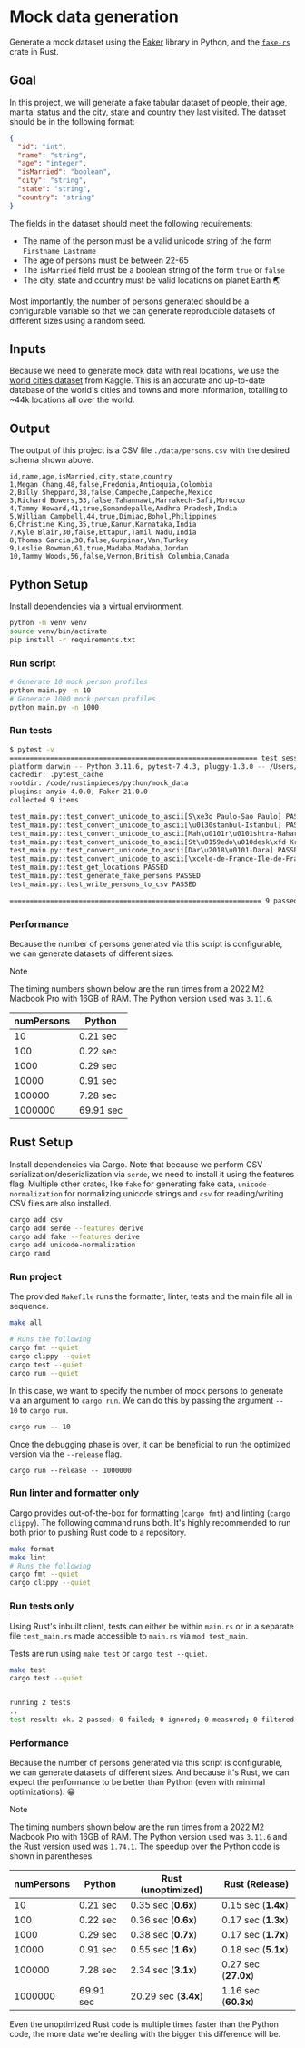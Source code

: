 # Mock data generation

Generate a mock dataset using the [Faker](https://faker.readthedocs.io/en/master/) library in
Python, and the [`fake-rs`](https://github.com/cksac/fake-rs) crate in Rust.

## Goal

In this project, we will generate a fake tabular dataset of people, their age, marital status and
the city, state and country they last visited. The dataset should be in the following format:

```json
{
  "id": "int",
  "name": "string",
  "age": "integer",
  "isMarried": "boolean",
  "city": "string",
  "state": "string",
  "country": "string"
}
```

The fields in the dataset should meet the following requirements:

- The name of the person must be a valid unicode string of the form `Firstname Lastname`
- The age of persons must be between 22-65
- The `isMarried` field must be a boolean string of the form `true` or `false`
- The city, state and country must be valid locations on planet Earth 🌏

Most importantly, the number of persons generated should be a configurable variable so that we can
generate reproducible datasets of different sizes using a random seed.

## Inputs

Because we need to generate mock data with real locations, we use the
[world cities dataset](https://www.kaggle.com/datasets/juanmah/world-cities?resource=download) from
Kaggle. This is an accurate and up-to-date database of the world's cities and towns and more
information, totalling to ~44k locations all over the world.

## Output

The output of this project is a CSV file `./data/persons.csv` with the desired schema shown above.

```csv
id,name,age,isMarried,city,state,country
1,Megan Chang,48,false,Fredonia,Antioquia,Colombia
2,Billy Sheppard,38,false,Campeche,Campeche,Mexico
3,Richard Bowers,53,false,Tahannawt,Marrakech-Safi,Morocco
4,Tammy Howard,41,true,Somandepalle,Andhra Pradesh,India
5,William Campbell,44,true,Dimiao,Bohol,Philippines
6,Christine King,35,true,Kanur,Karnataka,India
7,Kyle Blair,30,false,Ettapur,Tamil Nadu,India
8,Thomas Garcia,30,false,Gurpinar,Van,Turkey
9,Leslie Bowman,61,true,Madaba,Madaba,Jordan
10,Tammy Woods,56,false,Vernon,British Columbia,Canada
```

## Python Setup

Install dependencies via a virtual environment.

```bash
python -m venv venv
source venv/bin/activate
pip install -r requirements.txt
```

### Run script

```bash
# Generate 10 mock person profiles
python main.py -n 10
# Generate 1000 mock person profiles
python main.py -n 1000
```

### Run tests

```bash
$ pytest -v
============================================================= test session starts =============================================================
platform darwin -- Python 3.11.6, pytest-7.4.3, pluggy-1.3.0 -- /Users/prrao/.pyenv/versions/3.11.6/bin/python3.11
cachedir: .pytest_cache
rootdir: /code/rustinpieces/python/mock_data
plugins: anyio-4.0.0, Faker-21.0.0
collected 9 items

test_main.py::test_convert_unicode_to_ascii[S\xe3o Paulo-Sao Paulo] PASSED                                                              [ 11%]
test_main.py::test_convert_unicode_to_ascii[\u0130stanbul-Istanbul] PASSED                                                              [ 22%]
test_main.py::test_convert_unicode_to_ascii[Mah\u0101r\u0101shtra-Maharashtra] PASSED                                                   [ 33%]
test_main.py::test_convert_unicode_to_ascii[St\u0159edo\u010desk\xfd Kraj-Stredocesky Kraj] PASSED                                      [ 44%]
test_main.py::test_convert_unicode_to_ascii[Dar\u2018\u0101-Dara] PASSED                                                                [ 55%]
test_main.py::test_convert_unicode_to_ascii[\xcele-de-France-Ile-de-France] PASSED                                                      [ 66%]
test_main.py::test_get_locations PASSED                                                                                                 [ 77%]
test_main.py::test_generate_fake_persons PASSED                                                                                         [ 88%]
test_main.py::test_write_persons_to_csv PASSED                                                                                          [100%]

============================================================== 9 passed in 0.32s ==============================================================
```

### Performance

Because the number of persons generated via this script is configurable, we can generate datasets
of different sizes.

> [!NOTE]
> The timing numbers shown below are the run times from a 2022 M2 Macbook Pro with 16GB of RAM.
> The Python version used was `3.11.6`.

| numPersons | Python    |
| ---------- | --------- |
| 10         | 0.21 sec  |
| 100        | 0.22 sec  |
| 1000       | 0.29 sec  |
| 10000      | 0.91 sec  |
| 100000     | 7.28 sec  |
| 1000000    | 69.91 sec |

## Rust Setup

Install dependencies via Cargo. Note that because we perform CSV serialization/deserialization via
`serde`, we need to install it using the features flag. Multiple other crates, like `fake` for
generating fake data, `unicode-normalization` for normalizing unicode strings and `csv` for
reading/writing CSV files are also installed.

```bash
cargo add csv
cargo add serde --features derive
cargo add fake --features derive
cargo add unicode-normalization
cargo rand
```

### Run project

The provided `Makefile` runs the formatter, linter, tests and the main file all in sequence.

```bash
make all

# Runs the following
cargo fmt --quiet
cargo clippy --quiet
cargo test --quiet
cargo run --quiet
```

In this case, we want to specify the number of mock persons to generate via an argument to
`cargo run`. We can do this by passing the argument `-- 10` to `cargo run`.

```bash
cargo run -- 10
```

Once the debugging phase is over, it can be beneficial to run the optimized version via the
`--release` flag.

```
cargo run --release -- 1000000
```

### Run linter and formatter only

Cargo provides out-of-the-box for formatting (`cargo fmt`) and linting (`cargo clippy`). The
following command runs both. It's highly recommended to run both prior to pushing Rust code to a
repository.

```bash
make format
make lint
# Runs the following
cargo fmt --quiet
cargo clippy --quiet
```

### Run tests only

Using Rust's inbuilt client, tests can either be within `main.rs` or in a separate file
`test_main.rs` made accessible to `main.rs` via `mod test_main`.

Tests are run using `make test` or `cargo test --quiet`.

```bash
make test
cargo test --quiet


running 2 tests
..
test result: ok. 2 passed; 0 failed; 0 ignored; 0 measured; 0 filtered out; finished in 0.00s
```

### Performance

Because the number of persons generated via this script is configurable, we can generate datasets
of different sizes. And because it's Rust, we can expect the performance to be better than Python
(even with minimal optimizations). 😀

> [!NOTE]
> The timing numbers shown below are the run times from a 2022 M2 Macbook Pro with 16GB of RAM.
> The Python version used was `3.11.6` and the Rust version used was `1.74.1`.
> The speedup over the Python code is shown in parentheses.

| numPersons | Python    | Rust (unoptimized)   | Rust (Release)       |
| ---------- | --------- | -------------------- | -------------------- |
| 10         | 0.21 sec  | 0.35 sec (**0.6x**)  | 0.15 sec (**1.4x**)  |
| 100        | 0.22 sec  | 0.36 sec (**0.6x**)  | 0.17 sec (**1.3x**)  |
| 1000       | 0.29 sec  | 0.38 sec (**0.7x**)  | 0.17 sec (**1.7x**)  |
| 10000      | 0.91 sec  | 0.55 sec (**1.6x**)  | 0.18 sec (**5.1x**)  |
| 100000     | 7.28 sec  | 2.34 sec (**3.1x**)  | 0.27 sec (**27.0x**) |
| 1000000    | 69.91 sec | 20.29 sec (**3.4x**) | 1.16 sec (**60.3x**) |

Even the unoptimized Rust code is multiple times faster than the Python code, the more data we're
dealing with the bigger this difference will be.

